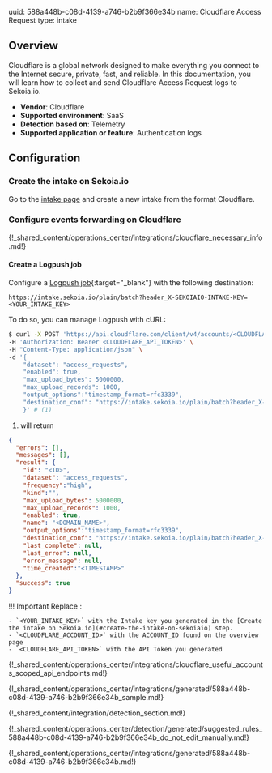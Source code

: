 uuid: 588a448b-c08d-4139-a746-b2b9f366e34b
name: Cloudflare Access Request
type: intake

## Overview

Cloudflare is a global network designed to make everything you connect to the Internet secure, private, fast, and reliable. In this documentation, you will learn how to collect and send Cloudflare Access Request logs to Sekoia.io.

- **Vendor**: Cloudflare
- **Supported environment**: SaaS
- **Detection based on**: Telemetry
- **Supported application or feature**: Authentication logs

## Configuration

### Create the intake on Sekoia.io

Go to the [intake page](https://app.sekoia.io/operations/intakes) and create a new intake from the format Cloudflare.

### Configure events forwarding on Cloudflare

{!_shared_content/operations_center/integrations/cloudflare_necessary_info.md!}

#### Create a Logpush job

Configure a [Logpush job](https://developers.cloudflare.com/logs/reference/logpush-api-configuration/){:target="_blank"} with the following destination:

`https://intake.sekoia.io/plain/batch?header_X-SEKOIAIO-INTAKE-KEY=<YOUR_INTAKE_KEY>`


To do so, you can manage Logpush with cURL:

```bash
$ curl -X POST 'https://api.cloudflare.com/client/v4/accounts/<CLOUDFLARE_ACCOUNT_ID>/logpush/jobs' \
-H 'Authorization: Bearer <CLOUDFLARE_API_TOKEN>' \
-H "Content-Type: application/json" \
-d '{
    "dataset": "access_requests",
    "enabled": true,
    "max_upload_bytes": 5000000,
    "max_upload_records": 1000,
    "output_options":"timestamp_format=rfc3339",
    "destination_conf": "https://intake.sekoia.io/plain/batch?header_X-SEKOIAIO-INTAKE-KEY=<YOUR_INTAKE_KEY>"
    }' # (1)
```

1. will return
```json
{
  "errors": [],
  "messages": [],
  "result": {
    "id": "<ID>",
    "dataset": "access_requests",
    "frequency":"high",
    "kind":"",
    "max_upload_bytes": 5000000,
    "max_upload_records": 1000,
    "enabled": true,
    "name": "<DOMAIN_NAME>",
    "output_options":"timestamp_format=rfc3339",
    "destination_conf": "https://intake.sekoia.io/plain/batch?header_X-SEKOIAIO-INTAKE-KEY=<YOUR_INTAKE_KEY>",
    "last_complete": null,
    "last_error": null,
    "error_message": null,
    "time_created":"<TIMESTAMP>"
  },
  "success": true
}
```

!!! Important
    Replace :

    - `<YOUR_INTAKE_KEY>` with the Intake key you generated in the [Create the intake on Sekoia.io](#create-the-intake-on-sekoiaio) step.
    - `<CLOUDFLARE_ACCOUNT_ID>` with the ACCOUNT_ID found on the overview page
    - `<CLOUDFLARE_API_TOKEN>` with the API Token you generated

{!_shared_content/operations_center/integrations/cloudflare_useful_accounts_scoped_api_endpoints.md!}

{!_shared_content/operations_center/integrations/generated/588a448b-c08d-4139-a746-b2b9f366e34b_sample.md!}

{!_shared_content/integration/detection_section.md!}

{!_shared_content/operations_center/detection/generated/suggested_rules_588a448b-c08d-4139-a746-b2b9f366e34b_do_not_edit_manually.md!}

{!_shared_content/operations_center/integrations/generated/588a448b-c08d-4139-a746-b2b9f366e34b.md!}
